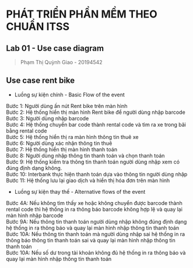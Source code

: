 # PHÁT TRIỂN PHẦN MỀM THEO CHUẨN ITSS 
## Lab 01 - Use case diagram
> Phạm Thị Quỳnh Giao - 20194542

## Use case rent bike
- Luồng sự kiện chính - Basic Flow of the event

Bước 1: Người dùng ấn nút Rent bike trên màn hình  <br />
Bước 2: Hệ thống hiển thị màn hình Rent bike để người dùng nhập barcode <br />
Bước 3: Người dùng nhập barcode <br />
Bước 4: Hệ thống chuyển bar code thành rental code và tìm ra xe trong bãi bằng rental code<br />
Bước 5: Hệ thống hiển thị ra màn hình thông tin thuê xe  <br />
Bước 6: Người dùng xác nhận thông tin thuê   <br />
Bước 7: Hệ thống hiển thị màn hình thanh toán  <br />
Bước 8:  Người dùng nhập thông tin thanh toán và chọn thanh toán <br />
Bước 9: Hệ thống kiểm tra thông tin thanh toán người dùng nhập xem có đúng định dạng không. <br />
Bước 10: Interbank thực hiện thanh toán dựa vào thông tin người dùng nhập  <br />
Bước 11: Hệ thống lưu lại giao dịch và hiển thị hóa đơn trên màn hình <br/>

- Luồng sự kiện thay thế - Alternative flows of the event

Bước 4A: Nếu không tìm thấy xe hoặc không chuyển được barcode thành rental code thì hệ thống in ra thông báo barcode không hợp lệ và quay lại màn hình nhập barcode <br />
Bước 9A: Nếu thông tin thanh toán người dùng nhập không đúng định dạng hệ thống in ra thông báo và quay lại màn hình nhập thông tin thanh toán<br />
Bước 10A: Nếu thông tin thanh toán mà người dùng nhập sai hệ thống in ra thông báo thông tin thanh toán sai và quay lại màn hình nhập thông tin thanh toán<br />
Bước 10A:  Nếu số dư trong tài khoản không đủ hệ thống in ra thông báo và quay lại màn hình nhập thông tin thanh toán<br />
